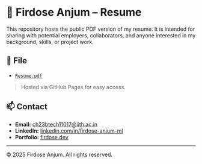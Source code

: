 # 📝 Firdose Anjum – Resume

This repository hosts the public PDF version of my resume. It is intended for sharing with potential employers, collaborators, and anyone interested in my background, skills, or project work.

## 📂 File

- [`Resume.pdf`](https://firdose4623.github.io/Resume/Updated%20resume.pdf)

> Hosted via GitHub Pages for easy access.

## 📫 Contact

- **Email:** ch23btech11017@iith.ac.in
- **LinkedIn:** [linkedin.com/in/firdose-anjum-ml](https://linkedin.com/in/firdose-anjum-ml)
- **Portfolio:** [firdose.dev](https://firdose.dev) 

---

© 2025 Firdose Anjum. All rights reserved.
